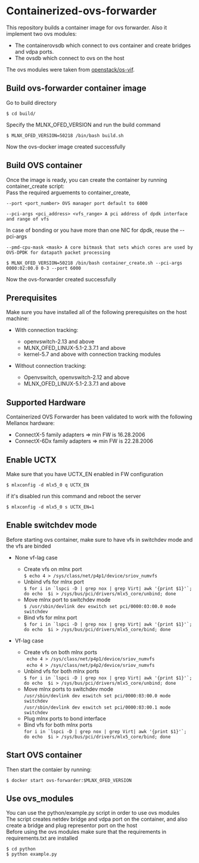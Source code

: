 # Containerized-ovs-forwarder
This repository builds a container image for ovs forwarder.
Also it implement two ovs modules:
- The containerovsdb which connect to ovs container and create bridges and vdpa ports.
- The ovsdb which connect to ovs on the host  

The ovs modules were taken from [openstack/os-vif](https://github.com/openstack/os-vif/).

## Build ovs-forwarder container image

Go to build directory
```
$ cd build/
```
Specify the MLNX_OFED_VERSION and run the build command
```
$ MLNX_OFED_VERSION=50218 /bin/bash build.sh
```
Now the ovs-docker image created successfully

## Build OVS container
Once the image is ready, you can create the container by running container_create script:  
Pass the required arguements to container_create,

```--port <port_number> OVS manager port default to 6000```

```--pci-args <pci_address> <vfs_range> A pci address of dpdk interface and range of vfs```

In case of bonding or you have more than one NIC for dpdk, reuse the --pci-args

```--pmd-cpu-mask <mask> A core bitmask that sets which cores are used by OVS-DPDK for datapath packet processing```  

```
$ MLNX_OFED_VERSION=50218 /bin/bash container_create.sh --pci-args 0000:02:00.0 0-3 --port 6000
```
Now the ovs-forwarder created successfully

## Prerequisites  
Make sure you have installed all of the following prerequisites on the host machine:  
  - With connection tracking:  
    - openvswitch-2.13 and above  
    - MLNX_OFED_LINUX-5.1-2.3.7.1 and above  
    - kernel-5.7 and above with connection tracking modules  

  - Without connection tracking:  
    - Openvswitch, openvswitch-2.12 and above  
    - MLNX_OFED_LINUX-5.1-2.3.7.1 and above  

## Supported Hardware
Containerized OVS Forwarder has been validated to work with the following Mellanox hardware:
- ConnectX-5 family adapters => min FW is 16.28.2006
- ConnectX-6Dx family adapters => min FW is 22.28.2006


## Enable UCTX
Make sure that you have UCTX_EN enabled in FW configuration  
  ```
  $ mlxconfig -d mlx5_0 q UCTX_EN
  ```
if it's disabled run this command and reboot the server  
  ```
  $ mlxconfig -d mlx5_0 s UCTX_EN=1
  ```

## Enable switchdev mode
  Before starting ovs container, make sure to have vfs in switchdev mode and the vfs are binded
- None vf-lag case
  - Create vfs on mlnx port  
    ```$ echo 4 > /sys/class/net/p4p1/device/sriov_numvfs```  
  - Unbind vfs for mlnx port  
    ```$ for i in `lspci -D | grep nox | grep Virt| awk '{print $1}'`; do echo  $i > /sys/bus/pci/drivers/mlx5_core/unbind; done```  
  - Move mlnx port to switchdev mode  
    ```$ /usr/sbin/devlink dev eswitch set pci/0000:03:00.0 mode switchdev```  
  - Bind vfs for mlnx port  
    ```$ for i in `lspci -D | grep nox | grep Virt| awk '{print $1}'`; do echo  $i > /sys/bus/pci/drivers/mlx5_core/bind; done```  

- Vf-lag case
  - Create vfs on both mlnx ports   
    ``` echo 4 > /sys/class/net/p4p1/device/sriov_numvfs```  
    ``` echo 4 > /sys/class/net/p4p2/device/sriov_numvfs```  
  - Unbind vfs for both mlnx ports  
    ```$ for i in `lspci -D | grep nox | grep Virt| awk '{print $1}'`; do echo  $i > /sys/bus/pci/drivers/mlx5_core/unbind; done```  
  - Move mlnx ports to switchdev mode  
    ```/usr/sbin/devlink dev eswitch set pci/0000:03:00.0 mode switchdev```  
    ```/usr/sbin/devlink dev eswitch set pci/0000:03:00.1 mode switchdev```  
  - Plug mlnx ports to bond interface  
  - Bind vfs for both mlnx ports  
    ```for i in `lspci -D | grep nox | grep Virt| awk '{print $1}'`; do echo  $i > /sys/bus/pci/drivers/mlx5_core/bind; done```

## Start OVS container
Then start the contaier by running:
```
$ docker start ovs-forwarder:$MLNX_OFED_VERSION
```

## Use ovs_modules
You can use the python/example.py script in order to use ovs modules  
The script creates netdev bridge and vdpa port on the container,
and also create a bridge and plug representor port on the host  
Before using the ovs modules make sure that the requirements in requirements.txt are installed  
```
$ cd python
$ python example.py
```

